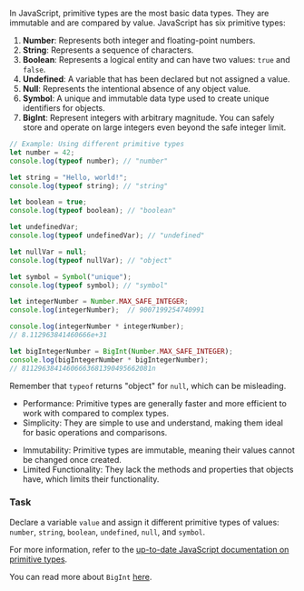 In JavaScript, primitive types are the most basic data types. They are immutable and are compared by value. JavaScript has six primitive types:

1. **Number**: Represents both integer and floating-point numbers.
2. **String**: Represents a sequence of characters.
3. **Boolean**: Represents a logical entity and can have two values: `true` and `false`.
4. **Undefined**: A variable that has been declared but not assigned a value.
5. **Null**: Represents the intentional absence of any object value.
6. **Symbol**: A unique and immutable data type used to create unique identifiers for objects.
7. **BigInt**: Represent integers with arbitrary magnitude. You can safely store and operate on large integers even beyond the safe integer limit.

```javascript
// Example: Using different primitive types
let number = 42;
console.log(typeof number); // "number"

let string = "Hello, world!";
console.log(typeof string); // "string"

let boolean = true;
console.log(typeof boolean); // "boolean"

let undefinedVar;
console.log(typeof undefinedVar); // "undefined"

let nullVar = null;
console.log(typeof nullVar); // "object"

let symbol = Symbol("unique");
console.log(typeof symbol); // "symbol"

let integerNumber = Number.MAX_SAFE_INTEGER;
console.log(integerNumber);  // 9007199254740991

console.log(integerNumber * integerNumber);
// 8.112963841460666e+31

let bigIntegerNumber = BigInt(Number.MAX_SAFE_INTEGER);
console.log(bigIntegerNumber * bigIntegerNumber);
// 81129638414606663681390495662081n
```
Remember that `typeof` returns "object" for `null`, which can be misleading.

<div class="hint" title="Advantages of using primitive types">
<ul>
<li>Performance: Primitive types are generally faster and more efficient to work with compared to complex types.</li>
<li>Simplicity: They are simple to use and understand, making them ideal for basic operations and comparisons.</li>
</ul>
</div> 
<div class="hint" title="Specific behaviour">
<ul>
<li>Immutability: Primitive types are immutable, meaning their values cannot be changed once created.</li>
<li>Limited Functionality: They lack the methods and properties that objects have, which limits their functionality.</li>
</ul>
</div>

### Task
Declare a variable `value` and assign it different primitive types of values: `number`, `string`, `boolean`, `undefined`, `null`, and `symbol`.

<div class="hint" title="Want to know more?">
For more information, refer to the <a href="https://developer.mozilla.org/en-US/docs/Web/JavaScript/Data_structures#primitive_values">up-to-date JavaScript documentation on primitive types</a>.

You can read more about <code>BigInt</code> <a href="https://developer.mozilla.org/en-US/docs/Web/JavaScript/Data_structures#bigint_type">here</a>. 
</div>
